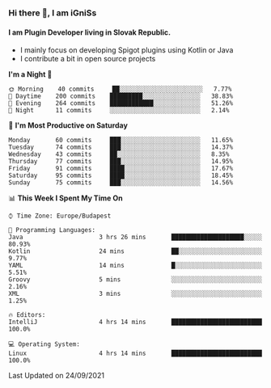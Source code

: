 ### Hi there 👋, I am iGniSs

#### I am Plugin Developer living in Slovak Republic.
- I mainly focus on developing Spigot plugins using Kotlin or Java
- I contribute a bit in open source projects

<!--START_SECTION:waka-->
**I'm a Night 🦉** 

```text
🌞 Morning    40 commits     ██░░░░░░░░░░░░░░░░░░░░░░░   7.77% 
🌆 Daytime    200 commits    █████████░░░░░░░░░░░░░░░░   38.83% 
🌃 Evening    264 commits    ████████████░░░░░░░░░░░░░   51.26% 
🌙 Night      11 commits     ░░░░░░░░░░░░░░░░░░░░░░░░░   2.14%

```
📅 **I'm Most Productive on Saturday** 

```text
Monday       60 commits     ███░░░░░░░░░░░░░░░░░░░░░░   11.65% 
Tuesday      74 commits     ███░░░░░░░░░░░░░░░░░░░░░░   14.37% 
Wednesday    43 commits     ██░░░░░░░░░░░░░░░░░░░░░░░   8.35% 
Thursday     77 commits     ███░░░░░░░░░░░░░░░░░░░░░░   14.95% 
Friday       91 commits     ████░░░░░░░░░░░░░░░░░░░░░   17.67% 
Saturday     95 commits     ████░░░░░░░░░░░░░░░░░░░░░   18.45% 
Sunday       75 commits     ███░░░░░░░░░░░░░░░░░░░░░░   14.56%

```


📊 **This Week I Spent My Time On** 

```text
⌚︎ Time Zone: Europe/Budapest

💬 Programming Languages: 
Java                     3 hrs 26 mins       ████████████████████░░░░░   80.93% 
Kotlin                   24 mins             ██░░░░░░░░░░░░░░░░░░░░░░░   9.77% 
YAML                     14 mins             █░░░░░░░░░░░░░░░░░░░░░░░░   5.51% 
Groovy                   5 mins              ░░░░░░░░░░░░░░░░░░░░░░░░░   2.16% 
XML                      3 mins              ░░░░░░░░░░░░░░░░░░░░░░░░░   1.25%

🔥 Editors: 
IntelliJ                 4 hrs 14 mins       █████████████████████████   100.0%

💻 Operating System: 
Linux                    4 hrs 14 mins       █████████████████████████   100.0%

```


 Last Updated on 24/09/2021
<!--END_SECTION:waka-->